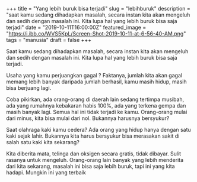 +++
title = "Yang lebih buruk bisa terjadi"
slug = "lebihburuk"
description = "saat kamu sedang dihadapkan masalah, secara instan kita akan mengeluh dan sedih dengan masalah ini. Kita lupa hal yang lebih buruk bisa saja terjadi"
date = "2019-10-11T16:00:00Z"
featured_image = "https://i.ibb.co/WVS5KpL/Screen-Shot-2019-10-11-at-6-56-40-AM.png"
tags = "manusia"
draft = false
+++ 

Saat kamu sedang dihadapkan masalah, secara instan kita akan mengeluh dan sedih dengan masalah ini. Kita lupa hal yang lebih buruk bisa saja terjadi.

Usaha yang kamu perjuangkan gagal ?  Faktanya, jumlah kita akan gagal memang lebih banyak daripada jumlah berhasil, kamu masih hidup, masih bisa berjuang lagi.

Coba pikirkan, ada orang-orang di daerah lain sedang tertimpa musibah, ada yang rumahnya kebakaran habis 100%, ada yang terkena gempa dan masih banyak lagi. Semua hal ini tidak terjadi ke kamu. Orang-orang mulai dari minus, kita bisa mulai dari nol. Bukannya harusnya bersyukur?

Saat olahraga kaki kamu cedera? Ada orang yang hidup hanya dengan satu kaki sejak lahir. Bukannya kita harus bersyukur bisa merasakan sakit di salah satu kaki kita sekarang?

Kita diberita mata, telinga dan oksigen secara gratis, tidak dibayar. Sulit rasanya untuk mengeluh. Orang-orang lain banyak yang lebih menderita dari kita sekarang, masalah ini bisa saja lebih buruk, tapi ini yang kita hadapi. Mungkin ini yang terbaik
